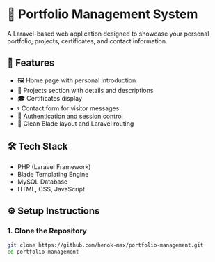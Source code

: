 # 🎯 Portfolio Management System

A Laravel-based web application designed to showcase your personal portfolio, projects, certificates, and contact information.

## 🚀 Features

-   🖼️ Home page with personal introduction
-   📁 Projects section with details and descriptions
-   🎓 Certificates display
-   📞 Contact form for visitor messages
-   🔐 Authentication and session control
-   🧩 Clean Blade layout and Laravel routing

## 🛠️ Tech Stack

-   PHP (Laravel Framework)
-   Blade Templating Engine
-   MySQL Database
-   HTML, CSS, JavaScript

## ⚙️ Setup Instructions

### 1. Clone the Repository

```bash
git clone https://github.com/henok-max/portfolio-management.git
cd portfolio-management
```
